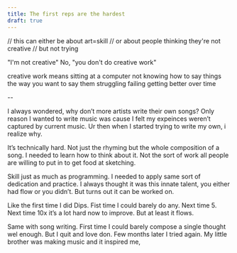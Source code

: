 ```yaml
---
title: The first reps are the hardest 
draft: true
---
```


// this can either be about art=skill
// or about people thinking they're not creative
// but not trying 

"I'm not creative"
No, "you don't do creative work"

creative work means sitting at a computer
not knowing how to say things the way you want to say them
struggling
failing
getting better over time

-- 


I always wondered, why don’t more artists write their own songs? Only reason I wanted to write music was cause I felt my expeinces weren’t captured by current music.  Ur then when I started trying to write my own, i realize why. 

It’s technically hard. Not just the rhyming but the whole composition of a song. I needed to learn how to think about it. Not the sort of work all people are willing to put in to get food at sketching.

Skill just as much as programming. I needed to apply same sort of dedication and practice. I always thought it was this innate talent, you either had flow or you didn’t. But turns out it can be worked on. 

Like the first time I did Dips. Fist time I could barely do any. Next time 5. Next time 10x it’s a lot hard now to improve. But at least it flows.

Same with song writing. First time I could barely compose a single thought wel enough. But I quit and love don. Few months later I tried again. My little brother was making music and it inspired me,
